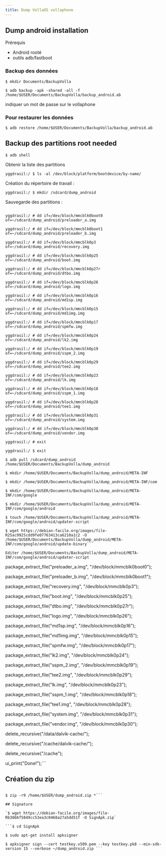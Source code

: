 ```yaml
---
title: Dump VollaOS vollaphone
---
```

## Dump android installation

Prérequis 
- Android rooté
- outils adb/fastboot

### Backup des données

`$ mkdir Documents/BackupVolla`

`$ adb backup -apk -shared -all -f /home/$USER/Documents/BackupVolla/backup_android.ab`

indiquer un mot de passe sur le vollaphone

### Pour restaurer les données 
`$ adb restore /home/$USER/Documents/BackupVolla/backup_android.ab`

## Backup des partitions root needed

`$ adb shell`

Obtenir la liste des partitions

`yggdrasil:/ $ ls -al /dev/block/platform/bootdevice/by-name/`

Création du répertoire de travail :

`yggdrasil:/ $ mkdir /sdcard/dump_android`

Sauvegarde des partitions :

```yggdrasil:/ $ su

yggdrasil:/ # dd if=/dev/block/mmcblk0boot0 of=~/sdcard/dump_android/preloader_a.img

yggdrasil:/ # dd if=/dev/block/mmcblk0boot1 of=~/sdcard/dump_android/preloader_b.img

yggdrasil:/ # dd if=/dev/block/mmcblk0p3 of=~/sdcard/dump_android/recovery.img

yggdrasil:/ # dd if=/dev/block/mmcblk0p25 of=~/sdcard/dump_android/boot.img

yggdrasil:/ # dd if=/dev/block/mmcblk0p27r of=~/sdcard/dump_android/dtbo.img

yggdrasil:/ # dd if=/dev/block/mmcblk0p26 of=~/sdcard/dump_android/logo.img

yggdrasil:/ # dd if=/dev/block/mmcblk0p16 of=~/sdcard/dump_android/md1sp.img

yggdrasil:/ # dd if=/dev/block/mmcblk0p15 of=~/sdcard/dump_android/md1img.img

yggdrasil:/ # dd if=/dev/block/mmcblk0p17 of=~/sdcard/dump_android/spmfw.img

yggdrasil:/ # dd if=/dev/block/mmcblk0p24 of=~/sdcard/dump_android/lk2.img

yggdrasil:/ # dd if=/dev/block/mmcblk0p19 of=~/sdcard/dump_android/sspm_2.img

yggdrasil:/ # dd if=/dev/block/mmcblk0p29 of=~/sdcard/dump_android/tee2.img

yggdrasil:/ # dd if=/dev/block/mmcblk0p23 of=~/sdcard/dump_android/lk.img

yggdrasil:/ # dd if=/dev/block/mmcblk0p18 of=~/sdcard/dump_android/sspm_1.img

yggdrasil:/ # dd if=/dev/block/mmcblk0p28 of=~/sdcard/dump_android/tee1.img

yggdrasil:/ # dd if=/dev/block/mmcblk0p31 of=~/sdcard/dump_android/system.img

yggdrasil:/ # dd if=/dev/block/mmcblk0p30 of=~/sdcard/dump_android/vendor.img

yggdrasil:/ # exit

yggdrasil:/ $ exit

$ adb pull /sdcard/dump_android /home/$USER/Documents/BackupVolla/dump_android

$ mkdir /home/$USER/Documents/BackupVolla/dump_android/META-INF

$ mkdir /home/$USER/Documents/BackupVolla/dump_android/META-INF/com

$ mkdir /home/$USER/Documents/BackupVolla/dump_android/META-INF/com/google

$ mkdir /home/$USER/Documents/BackupVolla/dump_android/META-INF/com/google/android

$ touch /home/$USER/Documents/BackupVolla/dump_android/META-INF/com/google/android/updater-script

$ wget https://debian-facile.org/images/file-R25ac9925cdd9fe07763413ca6210a1c2 -O /home/$USER/Documents/BackupVolla/dump_android/META-INF/com/google/android/update-binary```

Editer /home/$USER/Documents/BackupVolla/dump_android/META-INF/com/google/android/updater-script

```
package_extract_file("preloader_a.img", "/dev/block/mmcblk0boot0");

package_extract_file("preloader_b.img", "/dev/block/mmcblk0boot1");

package_extract_file("recovery.img", "/dev/block/mmcblk0p3");

package_extract_file("boot.img", "/dev/block/mmcblk0p25");

package_extract_file("dtbo.img", "/dev/block/mmcblk0p27r");

package_extract_file("logo.img", "/dev/block/mmcblk0p26");

package_extract_file("md1sp.img", "/dev/block/mmcblk0p16");

package_extract_file("md1img.img", "/dev/block/mmcblk0p15");

package_extract_file("spmfw.img", "/dev/block/mmcblk0p17");

package_extract_file("lk2.img", "/dev/block/mmcblk0p24");

package_extract_file("sspm_2.img", "/dev/block/mmcblk0p19");

package_extract_file("tee2.img", "/dev/block/mmcblk0p29");

package_extract_file("lk.img", "/dev/block/mmcblk0p23");

package_extract_file("sspm_1.img", "/dev/block/mmcblk0p18");

package_extract_file("tee1.img", "/dev/block/mmcblk0p28");

package_extract_file("system.img", "/dev/block/mmcblk0p31");

package_extract_file("vendor.img", "/dev/block/mmcblk0p30");

delete_recursive("/data/dalvik-cache/");

delete_recursive("/cache/dalvik-cache/");

delete_recursive("/cache");

ui_print("Done!");```

## Création du zip

```$ cd /home/$USER/Documents/BackupVolla/dump_android/dump_android

$ zip -r9 /home/$USER/dump_android.zip *```

## Signature

`$ wget https://debian-facile.org/images/file-Rb3866f5849cc53ea3c0468a27a5dd51f -O SignApk.zip`

```$ cd SignApk

$ sudo apt-get install apksigner

$ apksigner sign --cert testkey.x509.pem --key testkey.pk8 --min-sdk-version 15 --verbose ~/dump_android.zip ```